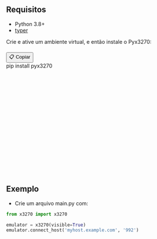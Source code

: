 ## Requisitos

- Python 3.8+
- [typer](https://typer.tiangolo.com/)

Crie e ative um ambiente virtual, e então instale o Pyx3270:

<div style="position: relative; margin-top: 20px;">
  <!-- Botão de copiar -->
  <button class="copy-btn" onclick="copyText('pip install pyx3270', this)">📋 Copiar</button>

  <!-- Terminal animado -->
  <div class="termynal" data-termynal data-termynal-startDelay="600" style="min-height: 300px;" data-command="pip install pyx3270">
    <span data-ty="input">pip install pyx3270</span>
    <span data-ty="progress"></span>
  </div>
</div>

## Exemplo
- Crie um arquivo main.py com:


```python
from x3270 import x3270

emulator = x3270(visible=True)
emulator.connect_host('myhost.example.com', '992')
```
